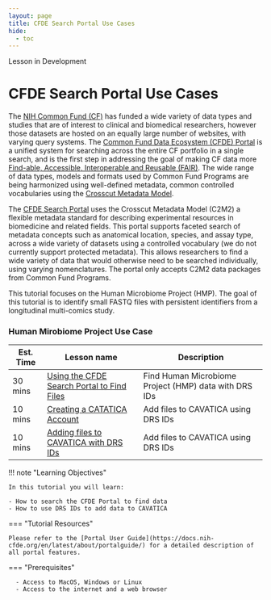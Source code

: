 ```yaml
---
layout: page
title: CFDE Search Portal Use Cases
hide:
  - toc
---
```


<div class="banner"><span class="banner-text">Lesson in Development</span></div>

# CFDE Search Portal Use Cases

The [NIH Common Fund (CF)](https://commonfund.nih.gov) has funded a wide variety of data types and studies that are of interest to clinical and biomedical researchers, however those datasets are hosted on an equally large number of websites, with varying query systems. The [Common Fund Data Ecosystem (CFDE) Portal](https://app.nih-cfde.org) is a unified system for searching across the entire CF portfolio in a single search, and is the first step in addressing the goal of making CF data more [Find-able, Accessible, Interoperable and Reusable (FAIR)](https://www.nih-cfde.org/product/fair-cookbook/). The wide range of data types, models and formats used by Common Fund Programs are being harmonized using well-defined metadata, common controlled vocabularies using the [Crosscut Metadata Model](https://www.nih-cfde.org/product/cfde-c2m2/).

The [CFDE Search Portal](https://app.nih-cfde.org/) uses the Crosscut Metadata Model (C2M2) a flexible metadata standard for describing experimental resources in biomedicine and related fields. This portal supports faceted search of metadata concepts such as anatomical location, species, and assay type, across a wide variety of datasets using a controlled vocabulary (we do not currently support protected metadata). This allows researchers to find a wide variety of data that would otherwise need to be searched individually, using varying nomenclatures. The portal only accepts C2M2 data packages from Common Fund Programs.

This tutorial focuses on the Human Microbiome Project (HMP). The goal of this tutorial is to identify small FASTQ files with persistent identifiers from a longitudinal multi-comics study. 

### Human Mirobiome Project Use Case

Est. Time |  Lesson name | Description |
--- | --- | --- |
30 mins | [Using the CFDE Search Portal to Find Files](./CFDE-Portal/iHMP/find-export.md) | Find Human Microbiome Project (HMP) data with DRS IDs | 
10 mins | [Creating a CATATICA Account](./CFDE-Portal/iHMP/CAVATICA-create.md) | Add files to CAVATICA using DRS IDs |
10 mins | [Adding files to CAVATICA with DRS IDs](./CFDE-Portal/iHMP/CAVATICA-drs.md) | Add files to CAVATICA using DRS IDs |


!!! note "Learning Objectives"

    In this tutorial you will learn:

    - How to search the CFDE Portal to find data
    - How to use DRS IDs to add data to CAVATICA


=== "Tutorial Resources"

    Please refer to the [Portal User Guide](https://docs.nih-cfde.org/en/latest/about/portalguide/) for a detailed description of all portal features. 

=== "Prerequisites"

      - Access to MacOS, Windows or Linux
      - Access to the internet and a web browser
